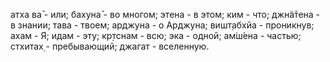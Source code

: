 атха ва̄ - или; бахуна̄ - во многом; этена - в этом; ким - что; джн̃а̄тена - в знании; тава - твоем; арджуна - о Арджуна; вишт̣абхйа - проникнув; ахам - Я; идам - эту; кр̣тснам - всю; эка - одной; ам̇ш́ена - частью; стхитах̣ - пребывающий; джагат - вселенную.